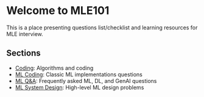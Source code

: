 # Welcome to MLE101

This is a place presenting questions list/checklist and learning resources for MLE interview. 

## Sections

- [Coding](coding.md): Algorithms and coding
- [ML Coding](ml_coding.md): Classic ML implementations questions
- [ML Q&A](ml_qa.md): Frequently asked ML, DL, and GenAI questions
- [ML System Design](ml_system_design.md): High-level ML design problems

